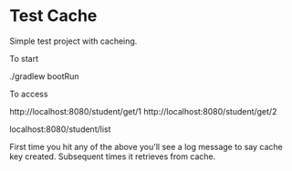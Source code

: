# Test Cache

Simple test project with cacheing.

To start

./gradlew bootRun

To access

http://localhost:8080/student/get/1
http://localhost:8080/student/get/2

localhost:8080/student/list

First time you hit any of the above you'll see a log message to say cache key created.
Subsequent times it retrieves from cache.